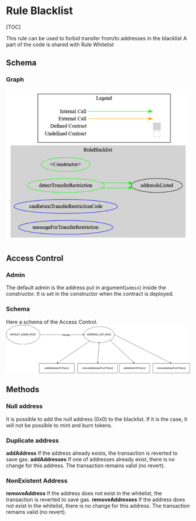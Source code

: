# Rule Blacklist

[TOC]

This rule can be used to forbid transfer from/to addresses in the blacklist
A part of the code is shared with Rule Whitelist

## Schema

### Graph

![surya_graph_Blacklist](../surya/surya_graph/surya_graph_RuleBlacklist.sol.png)



## Access Control

### Admin

The default admin is the address put in argument(`admin`) inside the constructor. It is set in the constructor when the contract is deployed.

### Schema

Here a schema of the Access Control.
![alt text](../security/accessControl/access-control-RuleWhitelist.png)





## Methods

### Null address
It is possible to add the null address (0x0) to the blacklist. If it is the case, it will not be possible to mint and burn tokens.

### Duplicate address

**addAddress**
If the address already exists, the transaction is reverted to save gas.
**addAddresses**
If one of addresses already exist, there is no change for this address. The transaction remains valid (no revert).

### NonExistent Address
**removeAddress**
If the address does not exist in the whitelist, the transaction is reverted to save gas.
**removeAddresses**
If the address does not exist in the whitelist, there is no change for this address. The transaction remains valid (no revert).
